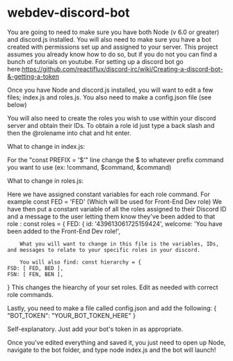 # webdev-discord-bot
You are going to need to make sure you have both Node (v 6.0 or greater) and discord.js installed. You will also need to make sure you have a bot created with permissions set up and assigned to your server. This project assumes you already know how to do so, but if you do not you can find a bunch of tutorials on youtube. For setting up a discord bot go here:https://github.com/reactiflux/discord-irc/wiki/Creating-a-discord-bot-&-getting-a-token


Once you have Node and discord.js installed, you will want to edit a few files; index.js and roles.js. You also need to make a config.json file (see below)

You will also need to create the roles you wish to use within your discord server and obtain their IDs. To obtain a role id just type a back slash and then the @rolename into chat and hit enter.

What to change in index.js:

For the "const PREFIX = '$'" line change the $ to whatever prefix command you want to use (ex: !command, $command, &command)

What to change in roles.js:

Here we have assigned constant variables for each role command. For example const FED = 'FED' (Which will be used for Front-End Dev role)
We have then put a constant variable of all the roles assigned to their Discord ID and a message to the user letting them know they've been added to that role :
const roles = {
    FED: {
        id: '439613061725159424',
        welcome: 'You have been added to the Front-End Dev role!',
        
        What you will want to change in this file is the variables, IDs, and messages to relate to your specific roles in your discord. 
        
        You will also find: const hierarchy = {
    FSD: [ FED, BED ],
    FSN: [ FEN, BEN ],
}
This changes the hiearchy of your set roles. Edit as needed with correct role commands.


Lastly, you need to make a file called config.json and add the following:
{
    "BOT_TOKEN": "YOUR_BOT_TOKEN_HERE"
}

Self-explanatory. Just add your bot's token in as appropriate.


Once you've edited everything and saved it, you just need to open up Node, navigate to the bot folder, and type node index.js and the bot will launch!
